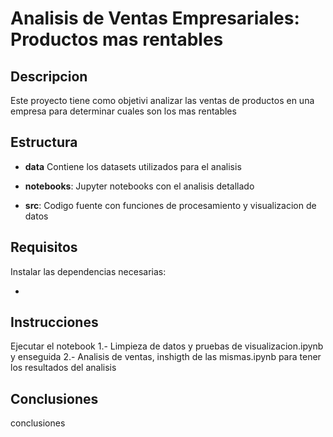 # Analisis de Ventas Empresariales: Productos mas rentables

## Descripcion

Este proyecto tiene como objetivi analizar las ventas de productos en una empresa para determinar cuales son los mas rentables


## Estructura

- **data** Contiene los datasets utilizados para el analisis

- **notebooks**: Jupyter notebooks con el analisis detallado

- **src**: Codigo fuente con funciones de procesamiento y visualizacion de datos

## Requisitos

Instalar las dependencias necesarias:

*

## Instrucciones 

Ejecutar el notebook 1.- Limpieza de datos y pruebas de visualizacion.ipynb y enseguida 2.- Analisis de ventas, inshigth de las mismas.ipynb para tener los resultados del analisis

## Conclusiones

conclusiones
